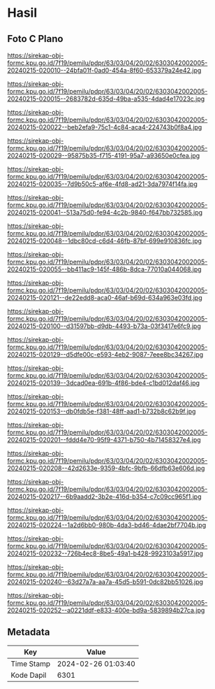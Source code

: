 # Hasil

## Foto C Plano

https://sirekap-obj-formc.kpu.go.id/7f19/pemilu/pdpr/63/03/04/20/02/6303042002005-20240215-020010--24bfa01f-0ad0-454a-8f60-653379a24e42.jpg

https://sirekap-obj-formc.kpu.go.id/7f19/pemilu/pdpr/63/03/04/20/02/6303042002005-20240215-020015--2683782d-635d-49ba-a535-4dad4e17023c.jpg

https://sirekap-obj-formc.kpu.go.id/7f19/pemilu/pdpr/63/03/04/20/02/6303042002005-20240215-020022--beb2efa9-75c1-4c84-aca4-224743b0f8a4.jpg

https://sirekap-obj-formc.kpu.go.id/7f19/pemilu/pdpr/63/03/04/20/02/6303042002005-20240215-020029--95875b35-f715-4191-95a7-a93650e0cfea.jpg

https://sirekap-obj-formc.kpu.go.id/7f19/pemilu/pdpr/63/03/04/20/02/6303042002005-20240215-020035--7d9b50c5-af6e-4fd8-ad21-3da7974f14fa.jpg

https://sirekap-obj-formc.kpu.go.id/7f19/pemilu/pdpr/63/03/04/20/02/6303042002005-20240215-020041--513a75d0-fe94-4c2b-9840-f647bb732585.jpg

https://sirekap-obj-formc.kpu.go.id/7f19/pemilu/pdpr/63/03/04/20/02/6303042002005-20240215-020048--1dbc80cd-c6d4-46fb-87bf-699e910836fc.jpg

https://sirekap-obj-formc.kpu.go.id/7f19/pemilu/pdpr/63/03/04/20/02/6303042002005-20240215-020055--bb411ac9-145f-486b-8dca-77010a044068.jpg

https://sirekap-obj-formc.kpu.go.id/7f19/pemilu/pdpr/63/03/04/20/02/6303042002005-20240215-020121--de22edd8-aca0-46af-b69d-634a963e03fd.jpg

https://sirekap-obj-formc.kpu.go.id/7f19/pemilu/pdpr/63/03/04/20/02/6303042002005-20240215-020100--d31597bb-d9db-4493-b73a-03f3417e6fc9.jpg

https://sirekap-obj-formc.kpu.go.id/7f19/pemilu/pdpr/63/03/04/20/02/6303042002005-20240215-020129--d5dfe00c-e593-4eb2-9087-7eee8bc34267.jpg

https://sirekap-obj-formc.kpu.go.id/7f19/pemilu/pdpr/63/03/04/20/02/6303042002005-20240215-020139--3dcad0ea-691b-4f86-bde4-c1bd012daf46.jpg

https://sirekap-obj-formc.kpu.go.id/7f19/pemilu/pdpr/63/03/04/20/02/6303042002005-20240215-020153--db0fdb5e-f381-48ff-aad1-b732b8c62b9f.jpg

https://sirekap-obj-formc.kpu.go.id/7f19/pemilu/pdpr/63/03/04/20/02/6303042002005-20240215-020201--fddd4e70-95f9-4371-b750-4b71458327e4.jpg

https://sirekap-obj-formc.kpu.go.id/7f19/pemilu/pdpr/63/03/04/20/02/6303042002005-20240215-020208--42d2633e-9359-4bfc-9bfb-66dfb63e606d.jpg

https://sirekap-obj-formc.kpu.go.id/7f19/pemilu/pdpr/63/03/04/20/02/6303042002005-20240215-020217--6b9aadd2-3b2e-416d-b354-c7c09cc965f1.jpg

https://sirekap-obj-formc.kpu.go.id/7f19/pemilu/pdpr/63/03/04/20/02/6303042002005-20240215-020224--1a2d6bb0-980b-4da3-bd46-4dae2bf7704b.jpg

https://sirekap-obj-formc.kpu.go.id/7f19/pemilu/pdpr/63/03/04/20/02/6303042002005-20240215-020232--726b4ec8-8be5-49a1-b428-9923103a5917.jpg

https://sirekap-obj-formc.kpu.go.id/7f19/pemilu/pdpr/63/03/04/20/02/6303042002005-20240215-020240--63d27a7a-aa7a-45d5-b591-0dc82bb51026.jpg

https://sirekap-obj-formc.kpu.go.id/7f19/pemilu/pdpr/63/03/04/20/02/6303042002005-20240215-020252--a0221ddf-e833-400e-bd9a-5839894b27ca.jpg


## Metadata

| Key        | Value               |
| ---------- | ------------------- |
| Time Stamp | 2024-02-26 01:03:40 |
| Kode Dapil | 6301                |



